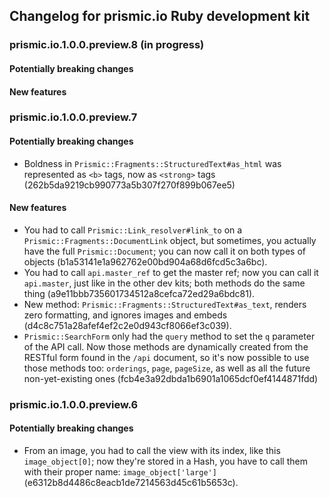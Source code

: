 ## Changelog for prismic.io Ruby development kit

### prismic.io.1.0.0.preview.8 (in progress)

#### Potentially breaking changes

#### New features


### prismic.io.1.0.0.preview.7

#### Potentially breaking changes
 * Boldness in `Prismic::Fragments::StructuredText#as_html` was represented as `<b>` tags, now as `<strong>` tags (262b5da9219cb990773a5b307f270f899b067ee5)

#### New features
 * You had to call `Prismic::Link_resolver#link_to` on a `Prismic::Fragments::DocumentLink` object, but sometimes, you actually have the full `Prismic::Document`; you can now call it on both types of objects (b1a53141e1a962762e00bd904a68d6fcd5c3a6bc).
 * You had to call `api.master_ref` to get the master ref; now you can call it `api.master`, just like in the other dev kits; both methods do the same thing (a9e11bbb735601734512a8cefca72ed29a6bdc81).
 * New method: `Prismic::Fragments::StructuredText#as_text`, renders zero formatting, and ignores images and embeds (d4c8c751a28afef4ef2c2e0d943cf8066ef3c039).
 * `Prismic::SearchForm` only had the `query` method to set the `q` parameter of the API call. Now those methods are dynamically created from the RESTful form found in the `/api` document, so it's now possible to use those methods too: `orderings`, `page`, `pageSize`, as well as all the future non-yet-existing ones (fcb4e3a92dbda1b6901a1065dcf0ef4144871fdd)


### prismic.io.1.0.0.preview.6

#### Potentially breaking changes
 * From an image, you had to call the view with its index, like this `image_object[0]`; now they're stored in a Hash, you have to call them with their proper name: `image_object['large']` (e6312b8d4486c8eacb1de7214563d45c61b5653c).